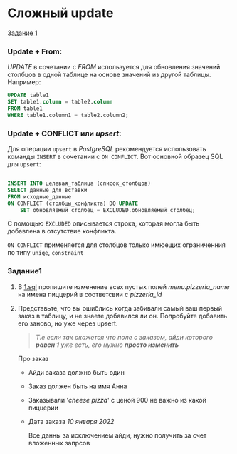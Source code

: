 # Сложный update

[Задание 1](#Задание1)

### Update + From:

_UPDATE_ в сочетании с _FROM_ используется для обновления значений столбцов в одной таблице на основе значений из
другой таблицы. Например:

```sql
UPDATE table1
SET table1.column = table2.column
FROM table1
WHERE table1.column1 = table2.column2;
```

### Update + CONFLICT или _upsert_:

Для операции `upsert` в _PostgreSQL_ рекомендуется использовать команды `INSERT` в сочетании с `ON CONFLICT`. Вот
основной
образец SQL для `upsert`:

```sql

INSERT INTO целевая_таблица (список_столбцов)
SELECT данные_для_вставки
FROM исходные_данные
ON CONFLICT (столбцы_конфликта) DO UPDATE
    SET обновляемый_столбец = EXCLUDED.обновляемый_столбец;
```

С помощью `EXCLUDED` описывается строка, которая могла быть добавлена в отсутствие конфликта.

`ON CONFLICT` применяется для столбцов только имюещих ограниченния по типу `uniqe`, `constraint`

### Задание1

1. В [1.sql](1.sql) пропишите изменение всех пустых полей _menu.pizzeria_name_ на имена пиццерий в соответсвии с
   _pizzeria_id_
2. Представьте, что вы ошиблись когда забивали самый ваш первый заказ в таблицу, и не знаете добавился ли он. Попробуйте
   добавить его заново, но уже через upsert.
   > _Т.е если так окажется что поле с заказом, айди которого __равен 1__ уже есть, его нужно __просто изменить___

   Про заказ
    - Айди заказа должно быть один
    - Заказ должен быть на имя Анна
    - Заказывали '_cheese pizza_' с ценой 900 не важно из какой пиццерии
    - Дата заказа _10 января 2022_

   
      Все данны за исключением айди, нужно получить за счет вложенных запрсов
   